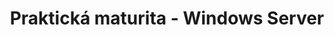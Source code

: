 ---
layout: page
title: Praktická maturita - Windows Server
description: Úlohy k praktické maturitě - Windows Server
has_children: false
parent: Server
---